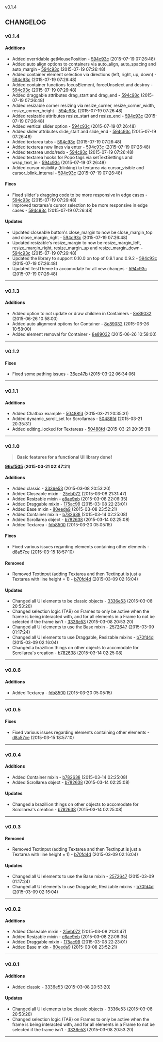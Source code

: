 v0.1.4

## CHANGELOG

### v0.1.4

#### Additions

* Added overridable getMousePosition - [594c93c](https://github.com/adonaac/thranduil/commit/594c93c0d8b3dafcafc38b4b0432f1ac052daba2) (2015-07-19 07:26:48)
* Added auto align options to containers via auto_align, auto_spacing and auto_margin - [594c93c](https://github.com/adonaac/thranduil/commit/594c93c0d8b3dafcafc38b4b0432f1ac052daba2) (2015-07-19 07:26:48)
* Added container element selection via directions (left, right, up, down) - [594c93c](https://github.com/adonaac/thranduil/commit/594c93c0d8b3dafcafc38b4b0432f1ac052daba2) (2015-07-19 07:26:48)
* Added container functions focusElement, forceUnselect and destroy - [594c93c](https://github.com/adonaac/thranduil/commit/594c93c0d8b3dafcafc38b4b0432f1ac052daba2) (2015-07-19 07:26:48)
* Added draggable attributes drag_start and drag_end - [594c93c](https://github.com/adonaac/thranduil/commit/594c93c0d8b3dafcafc38b4b0432f1ac052daba2) (2015-07-19 07:26:48)
* Added resizable corner resizing via resize_corner, resize_corner_width, resize_corner_height - [594c93c](https://github.com/adonaac/thranduil/commit/594c93c0d8b3dafcafc38b4b0432f1ac052daba2) (2015-07-19 07:26:48)
* Added resizable attributes resize_start and resize_end - [594c93c](https://github.com/adonaac/thranduil/commit/594c93c0d8b3dafcafc38b4b0432f1ac052daba2) (2015-07-19 07:26:48)
* Added vertical slider option - [594c93c](https://github.com/adonaac/thranduil/commit/594c93c0d8b3dafcafc38b4b0432f1ac052daba2) (2015-07-19 07:26:48)
* Added slider attributes slide_start and slide_end - [594c93c](https://github.com/adonaac/thranduil/commit/594c93c0d8b3dafcafc38b4b0432f1ac052daba2) (2015-07-19 07:26:48)
* Added textarea tabs - [594c93c](https://github.com/adonaac/thranduil/commit/594c93c0d8b3dafcafc38b4b0432f1ac052daba2) (2015-07-19 07:26:48)
* Added textarea new lines via enter - [594c93c](https://github.com/adonaac/thranduil/commit/594c93c0d8b3dafcafc38b4b0432f1ac052daba2) (2015-07-19 07:26:48)
* Added textarea undo/redo - [594c93c](https://github.com/adonaac/thranduil/commit/594c93c0d8b3dafcafc38b4b0432f1ac052daba2) (2015-07-19 07:26:48)
* Added textarea hooks for Popo tags via setTextSettings and wrap_text_in - [594c93c](https://github.com/adonaac/thranduil/commit/594c93c0d8b3dafcafc38b4b0432f1ac052daba2) (2015-07-19 07:26:48)
* Added cursor visibility (blinking) to textarea via cursor_visible and cursor_blink_interval - [594c93c](https://github.com/adonaac/thranduil/commit/594c93c0d8b3dafcafc38b4b0432f1ac052daba2) (2015-07-19 07:26:48)

#### Fixes

* Fixed slider's dragging code to be more responsive in edge cases - [594c93c](https://github.com/adonaac/thranduil/commit/594c93c0d8b3dafcafc38b4b0432f1ac052daba2) (2015-07-19 07:26:48)
* Improved textarea's cursor selection to be more responsive in edge cases - [594c93c](https://github.com/adonaac/thranduil/commit/594c93c0d8b3dafcafc38b4b0432f1ac052daba2) (2015-07-19 07:26:48)

#### Updates

* Updated closeable button's close_margin to now be close_margin_top and close_margin_right - [594c93c](https://github.com/adonaac/thranduil/commit/594c93c0d8b3dafcafc38b4b0432f1ac052daba2) (2015-07-19 07:26:48)
* Updated resizable's resize_margin to now be resize_margin_left, resize_margin_right, resize_margin_up and resize_margin_down - [594c93c](https://github.com/adonaac/thranduil/commit/594c93c0d8b3dafcafc38b4b0432f1ac052daba2) (2015-07-19 07:26:48)
* Updated the library to support 0.10.0 on top of 0.9.1 and 0.9.2 - [594c93c](https://github.com/adonaac/thranduil/commit/594c93c0d8b3dafcafc38b4b0432f1ac052daba2) (2015-07-19 07:26:48)
* Updated TestTheme to accomodate for all new changes - [594c93c](https://github.com/adonaac/thranduil/commit/594c93c0d8b3dafcafc38b4b0432f1ac052daba2) (2015-07-19 07:26:48)

---

### v0.1.3

#### Additions

* Added option to not update or draw children in Containers - [8e89032](https://github.com/adonaac/thranduil/commit/8e89032299656283aee7b304e97e8f9752681976) (2015-06-26 10:58:00)
* Added auto alignment options for Container - [8e89032](https://github.com/adonaac/thranduil/commit/8e89032299656283aee7b304e97e8f9752681976) (2015-06-26 10:58:00)
* Added element removal for Container - [8e89032](https://github.com/adonaac/thranduil/commit/8e89032299656283aee7b304e97e8f9752681976) (2015-06-26 10:58:00)

---

### v0.1.2


#### Fixes

* Fixed some pathing issues - [36ec47b](https://github.com/adonaac/thranduil/commit/36ec47b8ded48ab7bc4e297a9149db84caaca09c) (2015-03-22 06:34:06)

---

### v0.1.1

#### Additions

* Added Chatbox example - [50488fd](https://github.com/adonaac/thranduil/commit/50488fdfa4ba5a157853bb81c0555b7a4f37af0f) (2015-03-21 20:35:31)
* Added dynamic_scroll_set for Scrollareas - [50488fd](https://github.com/adonaac/thranduil/commit/50488fdfa4ba5a157853bb81c0555b7a4f37af0f) (2015-03-21 20:35:31)
* Added editing_locked for Textareas - [50488fd](https://github.com/adonaac/thranduil/commit/50488fdfa4ba5a157853bb81c0555b7a4f37af0f) (2015-03-21 20:35:31)

---

### v0.1.0

>**Basic features for a functional UI library done!**

[**96cf505**](https://github.com/adonaac/thranduil/commit/96cf50510f85f922cde4cf3930b8e79488ab1c24) (**2015-03-21 02:47:21**)

#### Additions

* Added classic - [3336e53](https://github.com/adonaac/thranduil/commit/3336e531f682f9b3b64224009495c90570e51c25) (2015-03-08 20:53:20)
* Added Closeable mixin - [25eb072](https://github.com/adonaac/thranduil/commit/25eb0723ad88bf487683e7e733b3bc6006a3eda4) (2015-03-08 21:31:47)
* Added Resizable mixin - [e8ae9eb](https://github.com/adonaac/thranduil/commit/e8ae9eb926894473d8a0aa625e166c9d4ad16580) (2015-03-08 22:06:35)
* Added Draggable mixin - [175ac99](https://github.com/adonaac/thranduil/commit/175ac997876852c95f7cc775dcd152ab4b53ce99) (2015-03-08 22:23:01)
* Added Base mixin - [80eeda9](https://github.com/adonaac/thranduil/commit/80eeda9e087887d2f47c8cee69290255d924c4e3) (2015-03-08 23:52:21)
* Added Container mixin - [b782638](https://github.com/adonaac/thranduil/commit/b78263827f020ff71f3df3275f8e031c1bbbeb5b) (2015-03-14 02:25:08)
* Added Scrollarea object - [b782638](https://github.com/adonaac/thranduil/commit/b78263827f020ff71f3df3275f8e031c1bbbeb5b) (2015-03-14 02:25:08)
* Added Textarea - [fdb8500](https://github.com/adonaac/thranduil/commit/fdb8500130be49dc8d3b6ec655b453dade977fe4) (2015-03-20 05:05:15)

#### Fixes

* Fixed various issues regarding elements containing other elements - [d8a57ce](https://github.com/adonaac/thranduil/commit/d8a57ce62aa6c06007c9da5319efe2d4f78fdfe6) (2015-03-15 18:57:10)

#### Removed

* Removed Textinput (adding Textarea and then Textinput is just a Textarea with line height = 1) - [b70fd4d](https://github.com/adonaac/thranduil/commit/b70fd4d045fcd1871af171f62e8c03c6c90be3f5) (2015-03-09 02:16:04)

#### Updates

* Changed all UI elements to be classic objects - [3336e53](https://github.com/adonaac/thranduil/commit/3336e531f682f9b3b64224009495c90570e51c25) (2015-03-08 20:53:20)
* Changed selection logic (TAB) on Frames to only be active when the frame is being interacted with, and for all elements in a Frame to not be selected if the frame isn't - [3336e53](https://github.com/adonaac/thranduil/commit/3336e531f682f9b3b64224009495c90570e51c25) (2015-03-08 20:53:20)
* Changed all UI elements to use the Base mixin - [2572647](https://github.com/adonaac/thranduil/commit/257264759695817cf051978a3268636ebe243407) (2015-03-09 01:17:24)
* Changed all UI elements to use Draggable, Resizable mixins - [b70fd4d](https://github.com/adonaac/thranduil/commit/b70fd4d045fcd1871af171f62e8c03c6c90be3f5) (2015-03-09 02:16:04)
* Changed a brazillion things on other objects to accomodate for Scrollarea's creation - [b782638](https://github.com/adonaac/thranduil/commit/b78263827f020ff71f3df3275f8e031c1bbbeb5b) (2015-03-14 02:25:08)

---

### v0.0.6

#### Additions

* Added Textarea - [fdb8500](https://github.com/adonaac/thranduil/commit/fdb8500130be49dc8d3b6ec655b453dade977fe4) (2015-03-20 05:05:15)

---

### v0.0.5


#### Fixes

* Fixed various issues regarding elements containing other elements - [d8a57ce](https://github.com/adonaac/thranduil/commit/d8a57ce62aa6c06007c9da5319efe2d4f78fdfe6) (2015-03-15 18:57:10)

---

### v0.0.4

#### Additions

* Added Container mixin - [b782638](https://github.com/adonaac/thranduil/commit/b78263827f020ff71f3df3275f8e031c1bbbeb5b) (2015-03-14 02:25:08)
* Added Scrollarea object - [b782638](https://github.com/adonaac/thranduil/commit/b78263827f020ff71f3df3275f8e031c1bbbeb5b) (2015-03-14 02:25:08)

#### Updates

* Changed a brazillion things on other objects to accomodate for Scrollarea's creation - [b782638](https://github.com/adonaac/thranduil/commit/b78263827f020ff71f3df3275f8e031c1bbbeb5b) (2015-03-14 02:25:08)

---

### v0.0.3


#### Removed

* Removed Textinput (adding Textarea and then Textinput is just a Textarea with line height = 1) - [b70fd4d](https://github.com/adonaac/thranduil/commit/b70fd4d045fcd1871af171f62e8c03c6c90be3f5) (2015-03-09 02:16:04)

#### Updates

* Changed all UI elements to use the Base mixin - [2572647](https://github.com/adonaac/thranduil/commit/257264759695817cf051978a3268636ebe243407) (2015-03-09 01:17:24)
* Changed all UI elements to use Draggable, Resizable mixins - [b70fd4d](https://github.com/adonaac/thranduil/commit/b70fd4d045fcd1871af171f62e8c03c6c90be3f5) (2015-03-09 02:16:04)

---

### v0.0.2

#### Additions

* Added Closeable mixin - [25eb072](https://github.com/adonaac/thranduil/commit/25eb0723ad88bf487683e7e733b3bc6006a3eda4) (2015-03-08 21:31:47)
* Added Resizable mixin - [e8ae9eb](https://github.com/adonaac/thranduil/commit/e8ae9eb926894473d8a0aa625e166c9d4ad16580) (2015-03-08 22:06:35)
* Added Draggable mixin - [175ac99](https://github.com/adonaac/thranduil/commit/175ac997876852c95f7cc775dcd152ab4b53ce99) (2015-03-08 22:23:01)
* Added Base mixin - [80eeda9](https://github.com/adonaac/thranduil/commit/80eeda9e087887d2f47c8cee69290255d924c4e3) (2015-03-08 23:52:21)

---

### v0.0.1

#### Additions

* Added classic - [3336e53](https://github.com/adonaac/thranduil/commit/3336e531f682f9b3b64224009495c90570e51c25) (2015-03-08 20:53:20)

#### Updates

* Changed all UI elements to be classic objects - [3336e53](https://github.com/adonaac/thranduil/commit/3336e531f682f9b3b64224009495c90570e51c25) (2015-03-08 20:53:20)
* Changed selection logic (TAB) on Frames to only be active when the frame is being interacted with, and for all elements in a Frame to not be selected if the frame isn't - [3336e53](https://github.com/adonaac/thranduil/commit/3336e531f682f9b3b64224009495c90570e51c25) (2015-03-08 20:53:20)

---

